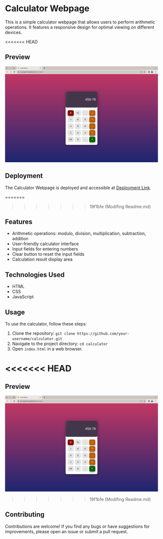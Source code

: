 # Calculator Webpage

This is a simple calculator webpage that allows users to perform arithmetic operations. It features a responsive design for optimal viewing on different devices.

<<<<<<< HEAD
## Preview

![Calculator Preview](/screenshot/calculator-preview.png)

## Deployment

The Calculator Webpage is deployed and accessible at [Deployment Link](https://anuragdutt36.github.io/calculator/).

=======
>>>>>>> 19f1bfe (Modifing Readme.md)
## Features

- Arithmetic operations: modulo, division, multiplication, subtraction, addition
- User-friendly calculator interface
- Input fields for entering numbers
- Clear button to reset the input fields
- Calculation result display area

## Technologies Used

- HTML
- CSS
- JavaScript

## Usage

To use the calculator, follow these steps:

1. Clone the repository: `git clone https://github.com/your-username/calculator.git`
2. Navigate to the project directory: `cd calculator`
3. Open `index.html` in a web browser.

<<<<<<< HEAD
=======
## Preview

![Calculator Preview](/screenshot/calculator-preview.png)

>>>>>>> 19f1bfe (Modifing Readme.md)
## Contributing

Contributions are welcome! If you find any bugs or have suggestions for improvements, please open an issue or submit a pull request.

